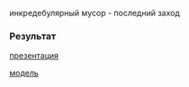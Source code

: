 
инкредебулярный мусор - последний заход
### Результат
[презентация](https://github.com/path-0f-misantrope/most_uselles_musor_final/blob/main/%D0%BF%D1%80%D0%B5%D0%B7%D0%B5%D0%BD%D1%82%D0%B0%D1%86%D0%B8%D1%8F.pdf) 

[модель](https://github.com/path-0f-misantrope/most_uselles_musor_final/blob/main/result.ipynb)

